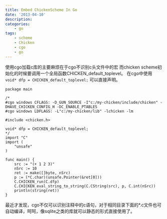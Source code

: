 ```yaml
---
title: Embed ChickenScheme In Go
date: '2013-04-10'
description:
categories:
    - go
tags:
    - scheme
    - Chicken
    - cgo
    - go
---
```


使用cgo加载c库的主要麻烦在于cgo不识别c头文件中的宏
而chicken scheme初始化的时候要调用一个全局函数CHICKEN_default_toplevel。
在cgo中使用 `void* dfp = CHICKEN_default_toplevel;` 可以直接声明。

    package main

    /*
    #cgo windows CFLAGS: -D_GUN_SOURCE -I"c:/my-chicken/include/chicken" -DHAVE_CHICKEN_CONFIG_H -DC_ENABLE_PTABLES
    #cgo windows LDFLAGS: -L"c:/my-chicken/lib" -lchicken -lm

    #include <chicken.h>

    void* dfp = CHICKEN_default_toplevel;
    */
    import "C"
    import (
        "unsafe"
    )

    func main() {
        src := "(+ 1 2 3)"
        nSrc := 10
        ret := make([]byte, nSrc)
        p := (*C.char)(unsafe.Pointer(&ret[0]))
        C.CHICKEN_run(C.dfp)
        C.CHICKEN_eval_string_to_string(C.CString(src), p, C.int(nSrc))
        println(string(ret))
    }

最近才发现，cgo不仅可以识别注释中的c语句，对于相同目录下面的*.c文件也可
自动编译，呵呵，像sqlite之类的库就可以静态的形式直接使用了。